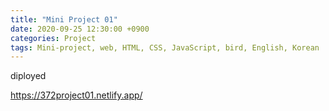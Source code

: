 ```yaml
---
title: "Mini Project 01"
date: 2020-09-25 12:30:00 +0900
categories: Project
tags: Mini-project, web, HTML, CSS, JavaScript, bird, English, Korean
---
```


diployed

https://372project01.netlify.app/